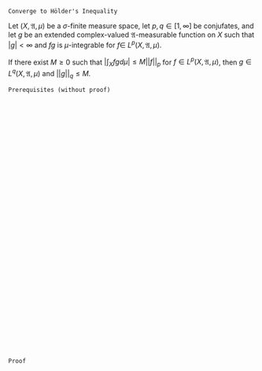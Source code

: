 ```
Converge to Hölder's Inequality
```

Let $(X, \mathfrak{A}, \mu)$ be a $\sigma$-finite measure space, let $p,q\in[1,\infty]$ be conjufates, and let $g$ be an extended complex-valued $\mathfrak{A}$-measurable function on $X$ such that $|g|<\infty$ and $fg$ is $\mu$-integrable for $f\in\ L^p(X, \mathfrak{A}, \mu)$.

If there exist $M\geq 0$ such that $|\int_X fg d\mu|\leq M ||f||_p$ for $f\in L^p(X, \mathfrak{A}, \mu)$, then
$g\in L^q(X, \mathfrak{A}, \mu)$ and $||g||_q\leq M$.
```
Prerequisites (without proof)
```



<br>
<br>
<br>
<br>
<br>
<br>
<br>
<br>
<br>
<br>
<br>
<br>
<br>
<br>
<br>
<br>
<br>
<br>
<br>
<br>
<br>
<br>
<br>
<br>
<br>
<br>
<br>
<br>
<br>
<br>


```
Proof
```
